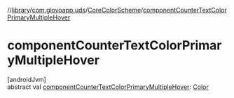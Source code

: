 //[library](../../../index.md)/[com.glovoapp.uds](../index.md)/[CoreColorScheme](index.md)/[componentCounterTextColorPrimaryMultipleHover](component-counter-text-color-primary-multiple-hover.md)

# componentCounterTextColorPrimaryMultipleHover

[androidJvm]\
abstract val [componentCounterTextColorPrimaryMultipleHover](component-counter-text-color-primary-multiple-hover.md): [Color](https://developer.android.com/reference/kotlin/androidx/compose/ui/graphics/Color.html)
